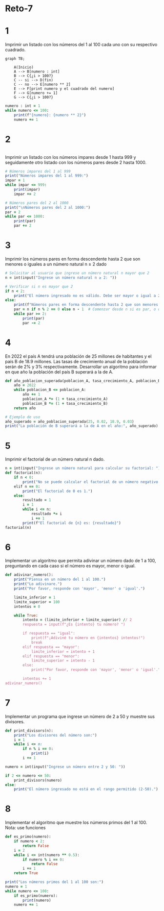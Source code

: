 # Reto-7

# 1 
Imprimir un listado con los números del 1 al 100 cada uno con su respectivo cuadrado.

```mermaid
graph TB;
    
    A(Inicio)
    A --> B[numero : int]
    B --> C{¿i > 100?}
    C -- si --> D(fin)
    C -- no --> E[numero ** 2]
    E --> F[print numero y el cuadrado del numero]
    F --> G[numero += 1]
    G --> C{¿i > 100?}

```

```ruby
numero : int = 1
while numero <= 100:
    print(f"{numero}: {numero ** 2}")
    numero += 1

```

# 2 
```mermaid

```
Imprimir un listado con los números impares desde 1 hasta 999 y seguidamente otro listado con los números pares desde 2 hasta 1000.
```ruby
# Números impares del 1 al 999 
print("Números impares del 1 al 999:")
impar = 1
while impar <= 999:
    print(impar)
    impar += 2

# Números pares del 2 al 1000 
print("\nNúmeros pares del 2 al 1000:")
par = 2
while par <= 1000:
    print(par)
    par += 2

```
# 3 
Imprimir los números pares en forma descendente hasta 2 que son menores o iguales a un número natural n ≥ 2 dado
```ruby
# Solicitar al usuario que ingrese un número natural n mayor que 2
n = int(input("Ingrese un número natural n ≥ 2: "))

# Verificar si n es mayor que 2
if n < 2:
    print("El número ingresado no es válido. Debe ser mayor o igual a 2.")
else:
    print(f"Números pares en forma descendente hasta 2 que son menores o iguales a {n}:")
    par = n if n % 2 == 0 else n - 1  # Comenzar desde n si es par, o desde n-1 si es impar
    while par >= 2:
        print(par)
        par -= 2

```

# 4 
En 2022 el país A tendrá una población de 25 millones de habitantes y el país B de 18.9 millones. Las tasas de crecimiento anual de la población serán de 2% y 3% respectivamente. Desarrollar un algoritmo para informar en que año la población del país B superará a la de A.

```ruby
def año_poblacion_superada(poblacion_A, tasa_crecimiento_A, poblacion_B, tasa_crecimiento_B):
    año = 2022
    while poblacion_B <= poblacion_A:
        año += 1
        poblacion_A *= (1 + tasa_crecimiento_A)
        poblacion_B *= (1 + tasa_crecimiento_B)
    return año

# Ejemplo de uso
año_superado = año_poblacion_superada(25, 0.02, 18.9, 0.03)
print("La población de B superará a la de A en el año:", año_superado)

```

# 5 
Imprimir el factorial de un número natural n dado.

```ruby
n = int(input("Ingrese un número natural para calcular su factorial: "))
def factorial(n):
    if n < 0:
        print("No se puede calcular el factorial de un número negativo.")
    elif n == 0:
        print("El factorial de 0 es 1.")
    else:
        resultado = 1
        i = 1
        while i <= n:
            resultado *= i
            i += 1
        print(f"El factorial de {n} es: {resultado}")
factorial(n)
```

# 6 
Implementar un algoritmo que permita adivinar un número dado de 1 a 100, preguntando en cada caso si el número es mayor, menor o igual.

```ruby
def adivinar_numero():
    print("Piensa en un número del 1 al 100.")
    print("Lo adivinare.")
    print("Por favor, responde con 'mayor', 'menor' o 'igual'.")

    limite_inferior = 1
    limite_superior = 100
    intentos = 0

    while True:
        intento = (limite_inferior + limite_superior) // 2
        respuesta = input(f"¿Es {intento} tu número? ")

        if respuesta == "igual":
            print(f"¡Adiviné tu número en {intentos} intentos!")
            break
        elif respuesta == "mayor":
            limite_inferior = intento + 1
        elif respuesta == "menor":
            limite_superior = intento - 1
        else:
            print("Por favor, responde con 'mayor', 'menor' o 'igual'.")

        intentos += 1
adivinar_numero()
```
# 7 
Implementar un programa que ingrese un número de 2 a 50 y muestre sus divisores.
```ruby
def print_divisors(n):
    print("Los divisores del número son:")
    i = 1 
    while i <= n: 
        if n % i == 0:
            print(i)
        i += 1 

numero = int(input("Ingrese un número entre 2 y 50: "))

if 2 <= numero <= 50:
    print_divisors(numero)
else:
    print("El número ingresado no está en el rango permitido (2-50).")
```
# 8 
Implementar el algoritmo que muestre los números primos del 1 al 100. Nota: use funciones
```ruby
def es_primo(numero):
    if numero < 2:
        return False
    i = 2
    while i <= int(numero ** 0.5):
        if numero % i == 0:
            return False
        i += 1
    return True

print("Los números primos del 1 al 100 son:")
numero = 1
while numero <= 100:
    if es_primo(numero):
        print(numero) 
    numero += 1
```
